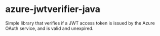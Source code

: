 # azure-jwtverifier-java
Simple library that verifies if a JWT access token is issued by the Azure OAuth service, and is valid and unexpired.
